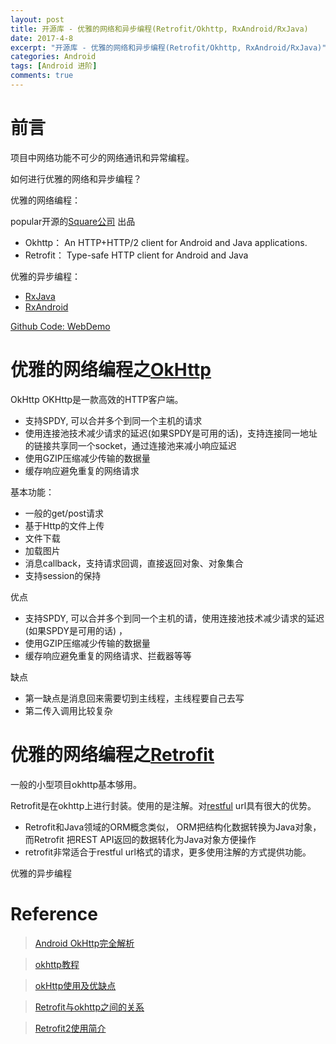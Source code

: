 ```yaml
---
layout: post
title: 开源库 - 优雅的网络和异步编程(Retrofit/Okhttp, RxAndroid/RxJava)
date: 2017-4-8
excerpt: "开源库 - 优雅的网络和异步编程(Retrofit/Okhttp, RxAndroid/RxJava)"
categories: Android
tags: [Android 进阶]
comments: true
---
```


# 前言

项目中网络功能不可少的网络通讯和异常编程。

如何进行优雅的网络和异步编程？

优雅的网络编程：

popular开源的[Square公司](http://square.github.io/) 出品

- Okhttp： An HTTP+HTTP/2 client for Android and Java applications.
- Retrofit： Type-safe HTTP client for Android and Java

优雅的异步编程：

- [RxJava](https://github.com/ReactiveX/RxJava)
- [RxAndroid](https://github.com/ReactiveX/RxAndroid)


[Github Code: WebDemo](https://github.com/vivianking6855/android-advanced)

# 优雅的网络编程之[OkHttp](https://github.com/square/okhttp)

OkHttp OKHttp是一款高效的HTTP客户端。

- 支持SPDY, 可以合并多个到同一个主机的请求
- 使用连接池技术减少请求的延迟(如果SPDY是可用的话)，支持连接同一地址的链接共享同一个socket，通过连接池来减小响应延迟
- 使用GZIP压缩减少传输的数据量
- 缓存响应避免重复的网络请求

基本功能：

- 一般的get/post请求
- 基于Http的文件上传
- 文件下载
- 加载图片
- 消息callback，支持请求回调，直接返回对象、对象集合
- 支持session的保持

优点

- 支持SPDY, 可以合并多个到同一个主机的请，使用连接池技术减少请求的延迟(如果SPDY是可用的话) ，
- 使用GZIP压缩减少传输的数据量
- 缓存响应避免重复的网络请求、拦截器等等

缺点

- 第一缺点是消息回来需要切到主线程，主线程要自己去写
- 第二传入调用比较复杂


# 优雅的网络编程之[Retrofit](https://github.com/square/retrofit)

一般的小型项目okhttp基本够用。

Retrofit是在okhttp上进行封装。使用的是注解。对[restful](http://www.ruanyifeng.com/blog/2011/09/restful.html) url具有很大的优势。

- Retrofit和Java领域的ORM概念类似， ORM把结构化数据转换为Java对象，而Retrofit 把REST API返回的数据转化为Java对象方便操作
- retrofit非常适合于restful url格式的请求，更多使用注解的方式提供功能。


优雅的异步编程



# Reference

> [Android OkHttp完全解析](http://blog.csdn.net/lmj623565791/article/details/47911083)

> [okhttp教程](http://blog.csdn.net/oyangyujun/article/details/46761583)

> [okHttp使用及优缺点](http://blog.csdn.net/apple_hsp/article/details/50964923) 

> [Retrofit与okhttp之间的关系](http://blog.csdn.net/lmj623565791/article/details/51304204)

> [Retrofit2使用简介](https://zhangjm05.coding.me/2016/07/16/retrofit2_use/)